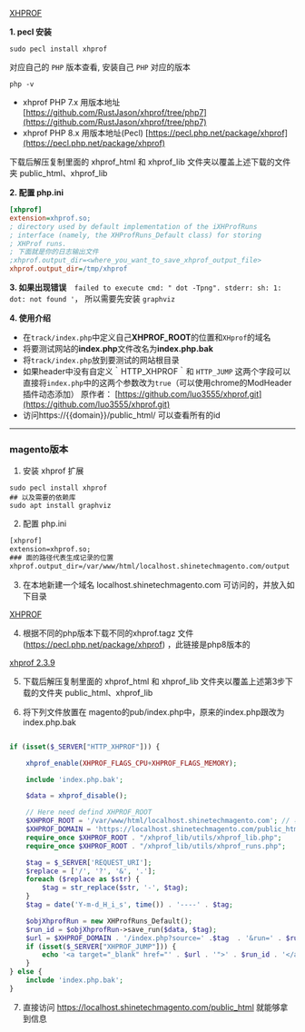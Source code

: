 [XHPROF](https://github.com/longxinH/xhprof)

**1. pecl 安装**

```shell
sudo pecl install xhprof
```

对应自己的 `PHP` 版本查看, 安装自己 `PHP` 对应的版本

```shell
php -v
```
- xhprof PHP 7.x 用版本地址 [https://github.com/RustJason/xhprof/tree/php7](https://github.com/RustJason/xhprof/tree/php7)
- xhprof PHP 8.x 用版本地址(Pecl) [https://pecl.php.net/package/xhprof](https://pecl.php.net/package/xhprof)

下载后解压复制里面的 xhprof_html 和 xhprof_lib 文件夹以覆盖上述下载的文件夹 public_html、xhprof_lib

**2. 配置 php.ini**

```ini
[xhprof]
extension=xhprof.so;
; directory used by default implementation of the iXHProfRuns
; interface (namely, the XHProfRuns_Default class) for storing
; XHProf runs.
; 下面就是你的日志输出文件
;xhprof.output_dir=<where_you_want_to_save_xhprof_output_file>
xhprof.output_dir=/tmp/xhprof
```

**3. 如果出现错误**　`failed to execute cmd: " dot -Tpng". stderr: sh: 1: dot: not found '`，
所以需要先安装 `graphviz`

**4. 使用介绍**
 - 在`track/index.php`中定义自己**XHPROF_ROOT**的位置和`XHprof`的域名
 - 将要测试网站的**index.php**文件改名为**index.php.bak**
 - 将`track/index.php`放到要测试的网站根目录
 - 如果header中没有自定义｀HTTP_XHPROF｀和 ` HTTP_JUMP ` 这两个字段可以直接将`index.php`中的这两个参数改为`true`（可以使用chrome的ModHeader插件动态添加）
原作者： [https://github.com/luo3555/xhprof.git](https://github.com/luo3555/xhprof.git)
-  访问https://{{domain}}/public_html/ 可以查看所有的id


---
### magento版本
1. 安装 xhprof 扩展

```shell
sudo pecl install xhprof
## 以及需要的依赖库
sudo apt install graphviz
```
2. 配置 php.ini

```xml
[xhprof]
extension=xhprof.so;
### 面的路径代表生成记录的位置
xhprof.output_dir=/var/www/html/localhost.shinetechmagento.com/output
```

3. 在本地新建一个域名 localhost.shinetechmagento.com 可访问的，并放入如下目录

[XHPROF](https://github.com/lzyenjoy/xhprof)

4. 根据不同的php版本下载不同的xhprof.tagz 文件 (https://pecl.php.net/package/xhprof) ，此链接是php8版本的

[xhprof 2.3.9](https://pecl.php.net/get/xhprof-2.3.9.tgz)

5. 下载后解压复制里面的 xhprof_html 和 xhprof_lib 文件夹以覆盖上述第3步下载的文件夹 public_html、xhprof_lib

6. 将下列文件放置在 magento的pub/index.php中，原来的index.php跟改为index.php.bak

```php

if (isset($_SERVER["HTTP_XHPROF"])) {

    xhprof_enable(XHPROF_FLAGS_CPU+XHPROF_FLAGS_MEMORY);

    include 'index.php.bak';

    $data = xhprof_disable();

    // Here need defind XHPROF_ROOT
    $XHPROF_ROOT = '/var/www/html/localhost.shinetechmagento.com'; // 容器里面的目录（如果是docker）
    $XHPROF_DOMAIN = 'https://localhost.shinetechmagento.com/public_html'; //可访问的域名
    require_once $XHPROF_ROOT . "/xhprof_lib/utils/xhprof_lib.php";
    require_once $XHPROF_ROOT . "/xhprof_lib/utils/xhprof_runs.php";

    $tag = $_SERVER['REQUEST_URI'];
    $replace = ['/', '?', '&', '.'];
    foreach ($replace as $str) {
        $tag = str_replace($str, '-', $tag);
    }
    $tag = date('Y-m-d_H_i_s', time()) . '----' . $tag;

    $objXhprofRun = new XHProfRuns_Default();
    $run_id = $objXhprofRun->save_run($data, $tag);
    $url = $XHPROF_DOMAIN . '/index.php?source=' .$tag  . '&run=' . $run_id;
    if (isset($_SERVER["XHPROF_JUMP"])) {
        echo '<a target="_blank" href="' . $url . '">' . $run_id . '</a>';
    }
} else {
    include 'index.php.bak';
}
```

7. 直接访问 https://localhost.shinetechmagento.com/public_html 就能够拿到信息
